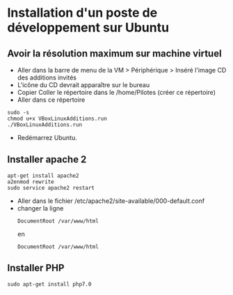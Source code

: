 Installation d'un poste de développement sur Ubuntu
==

Avoir la résolution maximum sur machine virtuel
--
- Aller dans la barre de menu de la VM > Périphérique > Inséré l'image CD des additions invités
- L'icône du CD devrait apparaître sur le bureau
- Copier Coller le répertoire dans le /home/Pilotes (créer ce répertoire)
- Aller dans ce répertoire
<pre><code>sudo -s
chmod u+x VBoxLinuxAdditions.run
./VBoxLinuxAdditions.run</code></pre>
- Redémarrez Ubuntu.

Installer apache 2
--
<pre><code>apt-get install apache2
a2enmod rewrite
sudo service apache2 restart</code></pre>

- Aller dans le fichier /etc/apache2/site-available/000-default.conf
- changer la ligne <pre><code>DocumentRoot /var/www/html</code></pre> en <pre><code>DocumentRoot /var/www/html</code></pre> 

Installer PHP
--
<pre><code>sudo apt-get install php7.0</code></pre>


